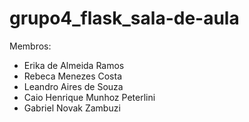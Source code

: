 # grupo4_flask_sala-de-aula

Membros:

<ul>
<li>Erika de Almeida Ramos</li>
<li>Rebeca Menezes Costa</li>
<li>Leandro Aires de Souza</li>
<li>Caio Henrique Munhoz Peterlini</li>
<li>Gabriel Novak Zambuzi</li>
</ul>
